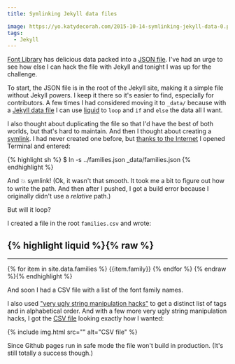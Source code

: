 ```yaml
---
title: Symlinking Jekyll data files

image: https://yo.katydecorah.com/2015-10-14-symlinking-jekyll-data-0.png
tags:
  - Jekyll
---
```


[Font Library]({{site.url}}/font-library/) has delicious data packed into a [JSON file]({{site.url}}/font-library/families.json). I've had an urge to see how else I can hack the file with Jekyll and tonight I was up for the challenge.

To start, the JSON file is in the root of the Jekyll site, making it a simple file without Jekyll powers. I keep it there so it's easier to find, especially for contributors. A few times I had considered moving it to `_data/` because with a [Jekyll data file](http://jekyllrb.com/docs/datafiles/) I can use [liquid](https://github.com/Shopify/liquid/wiki) to `loop` and `if` and `else` the data all I want.

I also thought about duplicating the file so that I'd have the best of both worlds, but that's hard to maintain. And then I thought about creating a [symlink](https://en.wikipedia.org/wiki/Symbolic_link). I had never created one before, but [thanks to the Internet](http://apple.stackexchange.com/a/115647) I opened Terminal and entered:

{% highlight sh %}
$ ln -s ../families.json \_data/families.json
{% endhighlight %}

And :boom: symlink! (Ok, it wasn't that smooth. It took me a bit to figure out how to write the path. And then after I pushed, I got a build error because I originally didn't use a _relative_ path.)

But will it loop?

I created a file in the root `families.csv` and wrote:

## {% highlight liquid %}{% raw %}

---

{% for item in site.data.families %}
{{item.family}}
{% endfor %}
{% endraw %}{% endhighlight %}<!--_-->

And soon I had a CSV file with a list of the font family names.

I also used ["very ugly string manipulation hacks"](http://stackoverflow.com/a/30607373) to get a distinct list of tags and in alphabetical order. And with a few more very ugly string manipulation hacks, I got the [CSV file](https://github.com/katydecorah/font-library/blob/gh-pages/families.csv) looking exactly how I wanted:

<div class="photos">
{% include img.html src="" alt="CSV file" %}
</div>

Since Github pages run in safe mode the file won't build in production. (It's still totally a success though.)
